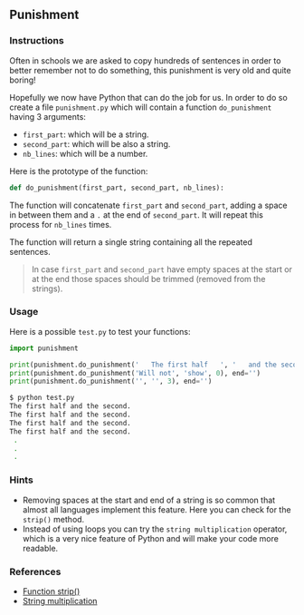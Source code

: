 ## Punishment

### Instructions

Often in schools we are asked to copy hundreds of sentences in order to better remember not to do something, this punishment is very old and quite boring!

Hopefully we now have Python that can do the job for us.
In order to do so create a file `punishment.py` which will contain a function `do_punishment` having 3 arguments:

- `first_part`: which will be a string.
- `second_part`: which will be also a string.
- `nb_lines`: which will be a number.

Here is the prototype of the function:

```python
def do_punishment(first_part, second_part, nb_lines):
```

The function will concatenate `first_part` and `second_part`, adding a space in between them and a `.` at the end of `second_part`. It will repeat this process for `nb_lines` times.

The function will return a single string containing all the repeated sentences.

> In case `first_part` and `second_part` have empty spaces at the start or at the end those spaces should be trimmed (removed from the strings).

### Usage

Here is a possible `test.py` to test your functions:

```python
import punishment

print(punishment.do_punishment('   The first half   ', '   and the second  ', 4), end='')
print(punishment.do_punishment('Will not', 'show', 0), end='')
print(punishment.do_punishment('', '', 3), end='')
```

```bash
$ python test.py
The first half and the second.
The first half and the second.
The first half and the second.
The first half and the second.
 .
 .
 .
```

### Hints

- Removing spaces at the start and end of a string is so common that almost all languages implement this feature. Here you can check for the `strip()` method.
- Instead of using loops you can try the `string multiplication` operator, which is a very nice feature of Python and will make your code more readable.

### References

- [Function strip()](https://docs.python.org/3.11/library/stdtypes.html?highlight=strip#str.strip)
- [String multiplication](https://www.geeksforgeeks.org/create-multiple-copies-of-a-string-in-python-by-using-multiplication-operator/)
